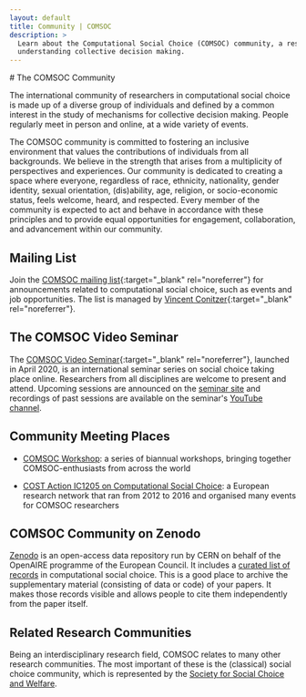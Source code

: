 ```yaml
---
layout: default
title: Community | COMSOC
description: >
  Learn about the Computational Social Choice (COMSOC) community, a research community dedicated to
  understanding collective decision making.
---
```


<section markdown="1">
# The COMSOC Community

The international community of researchers in computational social choice 
is made up of a diverse group of individuals and 
defined by a common interest in the study of mechanisms for collective decision making. 
People regularly meet in person and online, at a wide variety of events.

The COMSOC community is committed to fostering an inclusive environment that values 
the contributions of individuals from all backgrounds. We believe in the strength that arises from 
a multiplicity of perspectives and experiences. Our community is dedicated to creating a space
where everyone, regardless of race, ethnicity, nationality, gender identity, sexual orientation, 
(dis)ability, age, religion, or socio-economic status, feels welcome, heard, and respected. 
Every member of the community is expected to act and behave in accordance with these principles and 
to provide equal opportunities for engagement, collaboration, and advancement within our community.

</section>

<section markdown="1" id="mailing-list">

## Mailing List

Join the [COMSOC mailing list](https://lists.duke.edu/sympa/info/comsoc){:target="_blank" rel="noreferrer"} for announcements related to computational social choice, such as events and job opportunities. The list is managed by [Vincent Conitzer](https://www.cs.cmu.edu/~conitzer/){:target="_blank" rel="noreferrer"}.
</section>

<section markdown="1" id="mailing-list">

## The COMSOC Video Seminar

The [COMSOC Video Seminar](https://comsocseminar.org/){:target="_blank" rel="noreferrer"}, 
launched in April 2020, is an international seminar series on social choice taking place online. 
Researchers from all disciplines are welcome to present and attend.
Upcoming sessions are announced on the [seminar site](https://comsocseminar.org/) and 
recordings of past sessions are available on the seminar's [YouTube channel](https://www.youtube.com/@comdocseminar/videos).

</section>

<section markdown="1" id="meeting-places">

## Community Meeting Places

- [COMSOC Workshop](workshops): a series of biannual workshops,
  bringing together COMSOC-enthusiasts from across the world

- [COST Action IC1205 on Computational Social Choice](https://archive.illc.uva.nl/COST-IC1205/):
  a European research network that ran from 2012 to 2016 and organised many events for COMSOC researchers

</section>

<section markdown="1" id="zenodo">

## COMSOC Community on Zenodo

[Zenodo](https://zenodo.org/) is an open-access data repository run by CERN on behalf of the OpenAIRE programme of the European Council.
It includes a [curated list of records](https://zenodo.org/communities/comsoc) in computational social choice.
This is a good place to archive the supplementary material (consisting of data or code) of your papers. 
It makes those records visible and allows people to cite them independently from the paper itself.

</section>


<section markdown="1" id="others">

## Related Research Communities

Being an interdisciplinary research field, COMSOC relates to many other research communities.
The most important of these is the (classical) social choice community, which is represented 
by the [Society for Social Choice and Welfare](https://scwsociety.org/).

</section>
